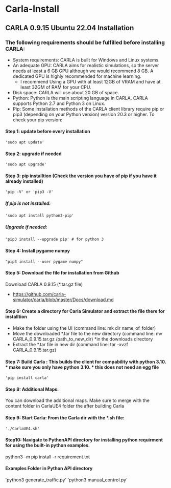 # Carla-Install
## CARLA 0.9.15 Ubuntu 22.04 Installation 

### The following requirements should be fulfilled before installing CARLA:

- System requirements: CARLA is built for Windows and Linux systems.
- An adequate GPU: CARLA aims for realistic simulations, so the server needs at least a 6 GB GPU although we would recommend 8 GB. A dedicated GPU is highly recommended for machine learning.
    - I recommend Using a GPU with at least 12GB of VRAM and have at least 32GM of RAM for your CPU. 
- Disk space: CARLA will use about 20 GB of space.
- Python: Python is the main scripting language in CARLA. CARLA supports Python 2.7 and Python 3 on Linux.
- Pip: Some installation methods of the CARLA client library require pip or pip3 (depending on your Python version) version 20.3 or higher. To check your pip version:

#### Step 1: update before every installation
    'sudo apt update'
  
#### Step 2: upgrade if needed
    'sudo apt upgrade'
  
#### Step 3: pip installtion (Check the version you have of pip if you have it already installed)
    'pip -V' or 'pip3 -V'    

##### If pip is not installed:
    'sudo apt install python3-pip'

##### Upgrade if needed:
    "pip3 install --upgrade pip' # for python 3

#### Step 4: Install pygame numpy
    "pip3 install --user pygame numpy"

#### Step 5: Download the file for installation from Github
Download CARLA 0.9.15 (*.tar.gz file)
- https://github.com/carla-simulator/carla/blob/master/Docs/download.md

#### Step 6: Create a directory for Carla Simulator and extract the file there for installtion
- Make the folder using the UI (command line: mk dir name_of_folder)
- Move the downloaded *.tar file to the new directory (command line: mv CARLA_0.9.15.tar.gz /path_to_new_dir) *in the downloads directory
- Extract the *.tar file in new dir (command line: tar -xvzf CARLA_0.9.15.tar.gz)

#### Step 7: Build Carla : This builds the client for compability with python 3.10. * make sure you only have python 3.10. * this does not need an egg file
    'pip install carla'

#### Step 8: Additional Maps:
You can download the additional maps. Make sure to merge with the content folder in CarlaUE4 folder the after building Carla  

#### Step 9: Start Carla: From the Carla dir with the *.sh file:
    './CarlaUE4.sh'

#### Step10: Navigate to PythonAPI directory for installing python requirment for using the built-in python examples. 
  python3 -m pip install -r requirement.txt

#### Examples Folder in Python API directory
  'python3 generate_traffic.py'
  'python3 manual_control.py'


 

